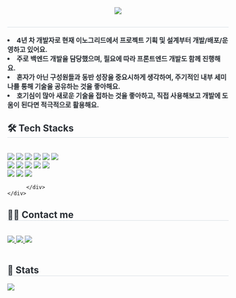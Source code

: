<div align= "center">
    <img src="https://capsule-render.vercel.app/api?type=waving&color=gradient&height=120&text=Hi%20:)%20I'm%20yby654&animation=&fontColor=000000&fontSize=50" />
    </div>
    <div style="text-align: left;"> 
    <h2 style="border-bottom: 1px solid #d8dee4; color: #282d33;">  </h2>  
    <div style="font-weight: 700; font-size: 15px; text-align: left; color: #282d33;"> <li> 4년 차 개발자로 현재 이노그리드에서 프로젝트 기획 및 설계부터 개발/배포/운영하고 있어요.</li><li> 주로 백엔드 개발을 담당했으며, 필요에 따라 프론트엔드 개발도 함께 진행해요. </li><li> 혼자가 아닌 구성원들과 동반 성장을 중요시하게 생각하여, 주기적인 내부 세미나를 통해 기술을 공유하는 것을 좋아해요.</li><li> 호기심이 많아 새로운 기술을 접하는 것을 좋아하고, 직접 사용해보고 개발에 도움이 된다면 적극적으로 활용해요. </div> 
    </div>
    <div style="text-align: left;">
    <h2 style="border-bottom: 1px solid #d8dee4; color: #282d33;"> 🛠️ Tech Stacks </h2> <br> 
    <div style="margin: ; text-align: left;" "text-align: left;"> <img src="https://img.shields.io/badge/Github-181717?style=flat&logo=Github&logoColor=white">
          <img src="https://img.shields.io/badge/Go-00ADD8?style=flat&logo=Go&logoColor=white">
          <img src="https://img.shields.io/badge/Java-007396?style=flat&logo=Java&logoColor=white">
          <img src="https://img.shields.io/badge/Jenkins-D24939?style=flat&logo=Jenkins&logoColor=white">
        <img src="https://img.shields.io/badge/kubernetes-%23326CE5.svg?&style=flat&logo=kubernetes&logoColor=white" />
          <img src="https://img.shields.io/badge/Linux-FCC624?style=flat&logo=Linux&logoColor=white">
          <br/><img src="https://img.shields.io/badge/Node.js-339933?style=flat&logo=Node.js&logoColor=white">
          <img src="https://img.shields.io/badge/MariaDB-003545?style=flat&logo=MariaDB&logoColor=white">
          <img src="https://img.shields.io/badge/MongoDB-47A248?style=flat&logo=MongoDB&logoColor=white">
          <img src="https://img.shields.io/badge/Docker-2496ED?style=flat&logo=Docker&logoColor=white">
          <img src="https://img.shields.io/badge/React-61DAFB?style=flat&logo=React&logoColor=white">
          <br/><img src="https://img.shields.io/badge/HTML5-E34F26?style=flat&logo=HTML5&logoColor=white">
          <img src="https://img.shields.io/badge/Javascript-F7DF1E?style=flat&logo=Javascript&logoColor=white">
          <img src="https://img.shields.io/badge/Spring Boot-6DB33F?style=flat&logo=Spring Boot&logoColor=white">
        
          </div>
    </div>
<div style="text-align: left;">
    <h2 style="border-bottom: 1px solid #d8dee4; color: #282d33;"> 🧑‍💻 Contact me </h2> <br> 
    <div style="text-align: left;"> <a href=https://velog.io/@yby654/> <img src="https://img.shields.io/badge/Velog-20C997?style=for-the-badge&logo=Velog&logoColor=white&link=https://velog.io/@yby654/"> </a>
         <a href=https://www.notion.so/yby654/Hello-I-m-Yby654-ed3fda768fa94c5a86789ba1e0f41233?pvs=4> <img src="https://img.shields.io/badge/Notion-000000?style=for-the-badge&logo=Notion&logoColor=white&link=https://www.notion.so/yby654/Hello-I-m-Yby654-ed3fda768fa94c5a86789ba1e0f41233?pvs=4"> </a>
         <a href=mailto:yby654321@gmail.com> <img src="https://img.shields.io/badge/Gmail-EA4335?style=for-the-badge&logo=Gmail&logoColor=white&link=mailto:yby654321@gmail.com"> </a>
          </div>  <br> 
    <div style="text-align: left;">  </div> 
    </div>
    <div style="text-align: left;"> 
    <h2 style="border-bottom: 1px solid #d8dee4; color: #282d33;"> 🏅 Stats </h2> <div style="text-align: left;"> <img align="left" src="https://github-readme-stats.vercel.app/api?username=yby654&show_icons=true" /> 
         </div> 
    </div>
    
